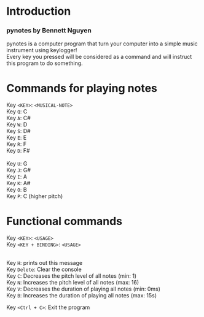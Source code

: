# Introduction

### pynotes by Bennett Nguyen

pynotes is a computer program that turn your computer into a simple music instrument using keylogger!
<br>
Every key you pressed will be considered as a command and will instruct this program to do something.

# Commands for playing notes
Key `<KEY>`: `<MUSICAL-NOTE>`
<br>
Key `Q`: C
<br>
Key `A`: C#
<br>
Key `W`: D
<br>
Key `S`: D#
<br>
Key `E`: E
<br>
Key `R`: F
<br>
Key `D`: F#
<br>
<br>
Key `U`: G
<br>
Key `J`: G#
<br>
Key `I`: A
<br>
Key `K`: A#
<br>
Key `O`: B
<br>
Key `P`: C (higher pitch)

# Functional commands
Key `<KEY>`: `<USAGE>`
<br>
Key `<KEY + BINDING>`: `<USAGE>`
<br>
<br>

Key `H`: prints out this message
<br>
Key `Delete`: Clear the console
<br>
Key `C`: Decreases the pitch level of all notes (min: 1)
<br>
Key `N`: Increases the pitch level of all notes (max: 16)
<br>
Key `V`: Decreases the duration of playing all notes (min: 0ms)
<br>
Key `B`: Increases the duration of playing all notes (max: 15s)

Key `<Ctrl + C>`: Exit the program
